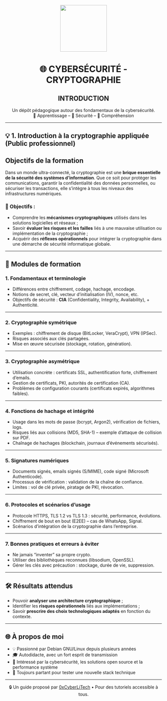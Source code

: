 <p align="center">
  <img src="https://avatars.githubusercontent.com/u/167217017?s=400&u=d983b9423c4eb8cdb9bfe8b14f505be5c894d6bc&v=4" width="150" />
</p>

<h1 align="center">🌐 CYBERSÉCURITÉ - CRYPTOGRAPHIE</h1>
<h2 align="center"> INTRODUCTION</h2>

<p align="center">
  Un dépôt pédagogique autour des fondamentaux de la cybersécurité.<br>
  📘 Apprentissage – 🔐 Sécurité – 🧠 Compréhension
</p>

---

## 💡 1. Introduction à la cryptographie appliquée (Public professionnel)

## Objectifs de la formation

Dans un monde ultra-connecté, la cryptographie est une **brique essentielle de la sécurité des systèmes d’information**. Que ce soit pour protéger les communications, garantir la confidentialité des données personnelles, ou sécuriser les transactions, elle s’intègre à tous les niveaux des infrastructures numériques.

### 🎯 Objectifs :
- Comprendre les **mécanismes cryptographiques** utilisés dans les solutions logicielles et réseaux ;
- Savoir **évaluer les risques et les failles** liés à une mauvaise utilisation ou implémentation de la cryptographie ;
- Acquérir des **réflexes opérationnels** pour intégrer la cryptographie dans une démarche de sécurité informatique globale.

---

## 📌 Modules de formation

### 1. Fondamentaux et terminologie
- Différences entre chiffrement, codage, hachage, encodage.
- Notions de secret, clé, vecteur d’initialisation (IV), nonce, etc.
- Objectifs de sécurité : **CIA** (Confidentiality, Integrity, Availability), + Authenticité.

---

### 2. Cryptographie symétrique
- Exemples : chiffrement de disque (BitLocker, VeraCrypt), VPN (IPSec).
- Risques associés aux clés partagées.
- Mise en œuvre sécurisée (stockage, rotation, génération).

---

### 3. Cryptographie asymétrique
- Utilisation concrète : certificats SSL, authentification forte, chiffrement d’emails.
- Gestion de certificats, PKI, autorités de certification (CA).
- Problèmes de configuration courants (certificats expirés, algorithmes faibles).

---

### 4. Fonctions de hachage et intégrité
- Usage dans les mots de passe (bcrypt, Argon2), vérification de fichiers, logs.
- Risques liés aux collisions (MD5, SHA-1) – exemple d’attaque de collision sur PDF.
- Chaînage de hachages (blockchain, journaux d’événements sécurisés).

---

### 5. Signatures numériques
- Documents signés, emails signés (S/MIME), code signé (Microsoft Authenticode).
- Processus de vérification : validation de la chaîne de confiance.
- Limites : vol de clé privée, piratage de PKI, révocation.

---

### 6. Protocoles et scénarios d’usage
- Protocole HTTPS, TLS 1.2 vs TLS 1.3 : sécurité, performance, évolutions.
- Chiffrement de bout en bout (E2EE) – cas de WhatsApp, Signal.
- Scénarios d’intégration de la cryptographie dans l’entreprise.

---

### 7. Bonnes pratiques et erreurs à éviter
- Ne jamais “inventer” sa propre crypto.
- Utiliser des bibliothèques reconnues (libsodium, OpenSSL).
- Gérer les clés avec précaution : stockage, durée de vie, suppression.

---

## 🛠️ Résultats attendus

- Pouvoir **analyser une architecture cryptographique** ;
- Identifier les **risques opérationnels** liés aux implémentations ;
- Savoir **prescrire des choix technologiques adaptés** en fonction du contexte.

---

## 🌐 À propos de moi

- 💡 Passionné par Debian GNU/Linux depuis plusieurs années
- 🎓 Autodidacte, avec un fort esprit de transmission
- 🔐 Intéressé par la cybersécurité, les solutions open source et la performance système
- 🧪 Toujours partant pour tester une nouvelle stack technique

---

<p align="center">
  🔒 Un guide proposé par <a href="https://github.com/0xCyberLiTech">0xCyberLiTech</a> • Pour des tutoriels accessible à tous.
</p>

